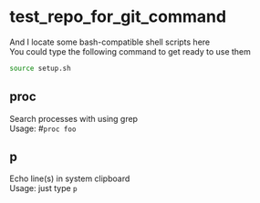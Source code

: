 test_repo_for_git_command
=========================

And I locate some bash-compatible shell scripts here  
You could type the following command to get ready to use them  
```bash
source setup.sh
```

## proc

  Search processes with using grep  
  Usage: #`proc foo`

## p

  Echo line(s) in system clipboard  
  Usage: just type `p`

